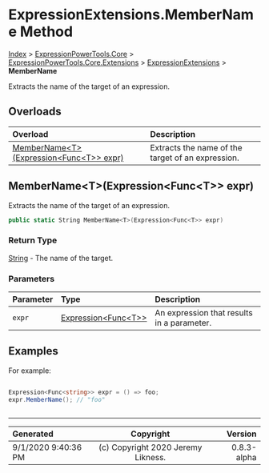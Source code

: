 ﻿# ExpressionExtensions.MemberName Method

[Index](../index.md) > [ExpressionPowerTools.Core](ExpressionPowerTools.Core.a.md) > [ExpressionPowerTools.Core.Extensions](ExpressionPowerTools.Core.Extensions.n.md) > [ExpressionExtensions](ExpressionPowerTools.Core.Extensions.ExpressionExtensions.cs.md) > **MemberName**

Extracts the name of the target of an expression.

## Overloads

| Overload | Description |
| :-- | :-- |
| [MemberName&lt;T>(Expression&lt;Func&lt;T>> expr)](#membernametexpressionfunct-expr) | Extracts the name of the target of an expression. |
## MemberName&lt;T>(Expression&lt;Func&lt;T>> expr)

Extracts the name of the target of an expression.

```csharp
public static String MemberName<T>(Expression<Func<T>> expr)
```

### Return Type

 [String](https://docs.microsoft.com/dotnet/api/system.string)  - The name of the target.

### Parameters

| Parameter | Type | Description |
| :-- | :-- | :-- |
| `expr` | [Expression&lt;Func&lt;T>>](https://docs.microsoft.com/dotnet/api/system.linq.expressions.expression-1) | An expression that results in a parameter. |


## Examples

For example:

```csharp

Expression<Func<string>> expr = () => foo;
expr.MemberName(); // "foo"
            
```


---

| Generated | Copyright | Version |
| :-- | :-: | --: |
| 9/1/2020 9:40:36 PM | (c) Copyright 2020 Jeremy Likness. | 0.8.3-alpha |
